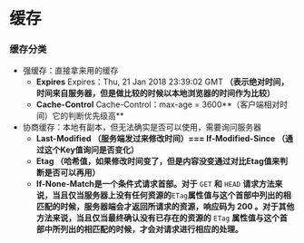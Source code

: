 # 缓存

### 缓存分类

* 强缓存：直接拿来用的缓存
  * **Expires** Expires：Thu, 21 Jan 2018 23:39:02 GMT **（表示绝对时间，时间来自服务器，但是做比较的时候以本地浏览器的时间作为比较）**
  * **Cache-Control** Cache-Control：max-age = 3600**（客户端相对时间）它的判断优先级高**
* 协商缓存：本地有副本，但无法确实是否可以使用，需要询问服务器
  * **Last-Modified （服务端发过来修改时间）=== If-Modified-Since （通过这个Key值询问是否变化）**
  * **Etag （哈希值，如果修改时间变了，但是内容没变通过对比Etag值来判断是否可以再用）**
  * **If-None-Match是一个条件式请求首部。对于** `GET` **和** `HEAD` **请求方法来说，当且仅当服务器上没有任何资源的**`ETag`**属性值与这个首部中列出的相匹配的时候，服务器端会才返回所请求的资源，响应码为  200  。对于其他方法来说，当且仅当最终确认没有已存在的资源的**  `ETag` **属性值与这个首部中所列出的相匹配的时候，才会对请求进行相应的处理。**

